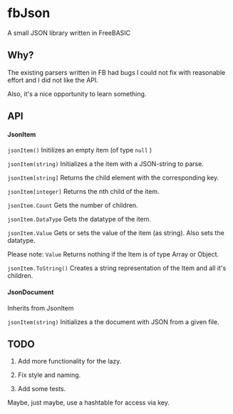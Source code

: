 # fbJson

A small JSON library written in FreeBASIC

## Why?

The existing parsers written in FB had bugs I could not fix with reasonable effort and I did not like the API. 

Also, it's a nice opportunity to learn something.

## API

#### JsonItem

`jsonItem()` Initilizes an empty item (of type `null` )

`jsonItem(string)` Initializes a the item with a JSON-string to parse.

`jsonItem[string]` Returns the child element with the corresponding key.

`jsonItem[integer]` Returns the nth child of the item.

`jsonItem.Count` Gets the number of children.

`jsonItem.DataType` Gets the datatype of the item.

`jsonItem.Value` Gets or sets the value of the item (as string). Also sets the datatype. 

Please note: `Value` Returns nothing if the Item is of type Array or Object.

`jsonItem.ToString()` Creates a string representation of the Item and all it's children.

#### JsonDocument

Inherits from JsonItem

`jsonItem(string)` Initializes a the document with JSON from a given file.


## TODO

1) Add more functionality for the lazy.

2) Fix style and naming.

3) Add some tests.

Maybe, just maybe, use a hashtable for access via key.

